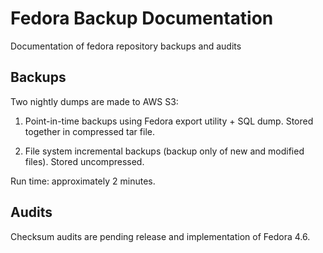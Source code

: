 # Fedora Backup Documentation
Documentation of fedora repository backups and audits

## Backups
Two nightly dumps are made to AWS S3:

1. Point-in-time backups using Fedora export utility + SQL dump. Stored together in compressed tar file.

2. File system incremental backups (backup only of new and modified files). Stored uncompressed.

Run time: approximately 2 minutes.

## Audits
Checksum audits are pending release and implementation of Fedora 4.6.